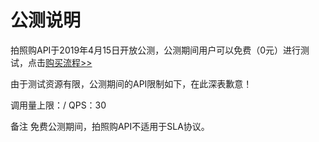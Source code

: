 # 公测说明

拍照购API于2019年4月15日开放公测，公测期间用户可以免费（0元）进行测试，点击[购买流程>>](http://neuhub.jd.com/ai/api/image/snapshop)

由于测试资源有限，公测期间的API限制如下，在此深表歉意！

调用量上限：/ 
QPS：30

备注
免费公测期间，拍照购API不适用于SLA协议。



